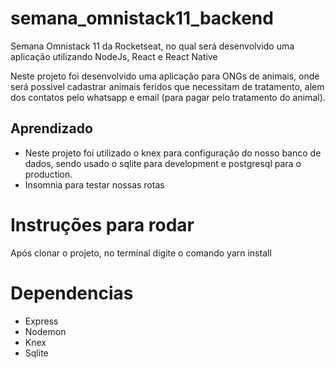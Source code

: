 # semana_omnistack11_backend
Semana Omnistack 11 da Rocketseat, no qual será desenvolvido uma aplicação utilizando NodeJs, React e React Native

Neste projeto foi desenvolvido uma aplicação para ONGs de animais, onde será possivel cadastrar animais feridos que necessitam de tratamento, 
alem dos contatos pelo whatsapp e email (para pagar pelo tratamento do animal).

## Aprendizado
- Neste projeto foi utilizado o knex para configuração do nosso banco de dados, sendo usado o sqlite para development e 
postgresql para o production.
- Insomnia para testar nossas rotas

# Instruções para rodar
Após clonar o projeto, no terminal digite o comando yarn install

# Dependencias
- Express
- Nodemon
- Knex
- Sqlite
